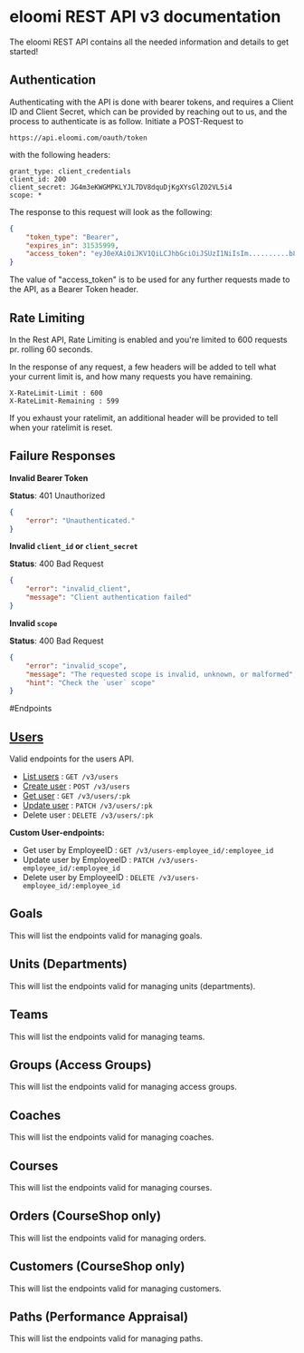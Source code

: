 # eloomi REST API v3 documentation
The eloomi REST API contains all the needed information and details to get started!

## Authentication
Authenticating with the API is done with bearer tokens, and requires a Client ID and Client Secret, which can be provided by reaching out to us, and the process to authenticate is as follow.
Initiate a POST-Request to 
```
https://api.eloomi.com/oauth/token
```
with the following headers:
``` 
grant_type: client_credentials
client_id: 200
client_secret: JG4m3eKWGMPKLYJL7DV8dquDjKgXYsGlZO2VL5i4
scope: *
```
The response to this request will look as the following:
```json
{
    "token_type": "Bearer",
    "expires_in": 31535999,
    "access_token": "eyJ0eXAiOiJKV1QiLCJhbGciOiJSUzI1NiIsIm..........b8aICjumbWHvJs6tr1WZ74Y"
}
```
The value of "access_token" is to be used for any further requests made to the API, as a Bearer Token header.

## Rate Limiting
In the Rest API, Rate Limiting is enabled and you're limited to 600 requests pr. rolling 60 seconds.

In the response of any request, a few headers will be added to tell what your current limit is, and how many requests you have remaining.

```
X-RateLimit-Limit : 600
X-RateLimit-Remaining : 599
```
If you exhaust your ratelimit, an additional header will be provided to tell when your ratelimit is reset.


## Failure Responses
**Invalid Bearer Token**

**Status**: 401 Unauthorized
```json
{
    "error": "Unauthenticated."
}
```

**Invalid `client_id` or `client_secret`**

**Status**: 400 Bad Request 
```json
{
    "error": "invalid_client",
    "message": "Client authentication failed"
}
```

**Invalid `scope`**

**Status**: 400 Bad Request 
```json
{
    "error": "invalid_scope",
    "message": "The requested scope is invalid, unknown, or malformed",
    "hint": "Check the `user` scope"
}
```

#Endpoints 

## [Users](users/README.md)
Valid endpoints for the users API.
- [List users](users/get.md) : `GET /v3/users`
- [Create user](users/post.md) : `POST /v3/users`
- [Get user](users/pk/get.md) : `GET /v3/users/:pk`
- [Update user](users/pk/patch.md) : `PATCH /v3/users/:pk`
- Delete user : `DELETE /v3/users/:pk`

**Custom User-endpoints:**
- Get user by EmployeeID : `GET /v3/users-employee_id/:employee_id` 
- Update user by EmployeeID : `PATCH /v3/users-employee_id/:employee_id` 
- Delete user by EmployeeID : `DELETE /v3/users-employee_id/:employee_id` 




## Goals
This will list the endpoints valid for managing goals.


## Units (Departments)
This will list the endpoints valid for managing units (departments).


## Teams
This will list the endpoints valid for managing teams.


## Groups (Access Groups)
This will list the endpoints valid for managing access groups.


## Coaches
This will list the endpoints valid for managing coaches.


## Courses
This will list the endpoints valid for managing courses.


## Orders (CourseShop only)
This will list the endpoints valid for managing orders.


## Customers (CourseShop only)
This will list the endpoints valid for managing customers.


## Paths (Performance Appraisal)
This will list the endpoints valid for managing paths.
